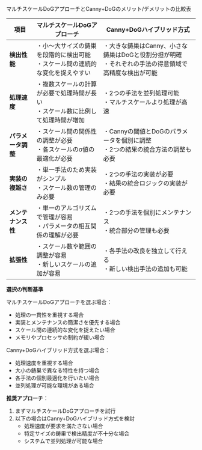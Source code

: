 マルチスケールDoGアプローチとCanny+DoGのメリット/デメリットの比較表

| 項目 | マルチスケールDoGアプローチ | Canny+DoGハイブリッド方式 |
|------|---------------------------|-------------------------|
| **検出性能** | ・小～大サイズの鋳巣を段階的に検出可能<br>・スケール間の連続的な変化を捉えやすい | ・大きな鋳巣はCanny、小さな鋳巣はDoGと役割分担が明確<br>・それぞれの手法の得意領域で高精度な検出が可能 |
| **処理速度** | ・複数スケールの計算が必要で処理時間が長い<br>・スケール数に比例して処理時間が増加 | ・2つの手法を並列処理可能<br>・マルチスケールより処理が高速 |
| **パラメータ調整** | ・スケール間の関係性の調整が必要<br>・各スケールのσ値の最適化が必要 | ・Cannyの閾値とDoGのパラメータを個別に調整<br>・2つの結果の統合方法の調整も必要 |
| **実装の複雑さ** | ・単一手法のため実装がシンプル<br>・スケール数の管理のみ必要 | ・2つの手法の実装が必要<br>・結果の統合ロジックの実装が必要 |
| **メンテナンス性** | ・単一のアルゴリズムで管理が容易<br>・パラメータの相互関係の理解が必要 | ・2つの手法を個別にメンテナンス<br>・統合部分の管理も必要 |
| **拡張性** | ・スケール数や範囲の調整が容易<br>・新しいスケールの追加が容易 | ・各手法の改良を独立して行える<br>・新しい検出手法の追加も可能 |

**選択の判断基準**

マルチスケールDoGアプローチを選ぶ場合：
- 処理の一貫性を重視する場合
- 実装とメンテナンスの簡潔さを優先する場合
- スケール間の連続的な変化を捉えたい場合
- メモリやプロセッサの制約が緩い場合

Canny+DoGハイブリッド方式を選ぶ場合：
- 処理速度を重視する場合
- 大小の鋳巣で異なる特性を持つ場合
- 各手法の個別最適化を行いたい場合
- 並列処理が可能な環境がある場合

**推奨アプローチ**：
1. まずマルチスケールDoGアプローチを試行
2. 以下の場合はCanny+DoGハイブリッド方式を検討
   - 処理速度が要求を満たさない場合
   - 特定サイズの鋳巣で検出精度が不十分な場合
   - システムで並列処理が可能な場合
